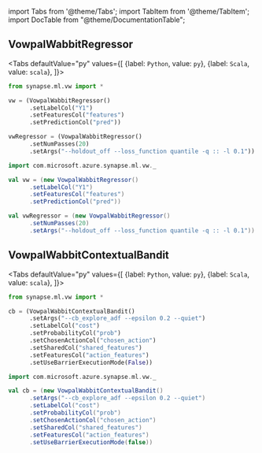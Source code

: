 import Tabs from '@theme/Tabs';
import TabItem from '@theme/TabItem';
import DocTable from "@theme/DocumentationTable";

<!-- 
```python
import pyspark
import os
import json
from IPython.display import display

spark = (pyspark.sql.SparkSession.builder.appName("MyApp")
        .config("spark.jars.packages", "com.microsoft.azure:synapseml:0.9.2")
        .config("spark.jars.repositories", "https://mmlspark.azureedge.net/maven")
        .getOrCreate())

def getSecret(secretName):
        get_secret_cmd = 'az keyvault secret show --vault-name mmlspark-build-keys --name {}'.format(secretName)
        value = json.loads(os.popen(get_secret_cmd).read())["value"]
        return value

import synapse.ml
```
-->

## VowpalWabbitRegressor

<Tabs
defaultValue="py"
values={[
{label: `Python`, value: `py`},
{label: `Scala`, value: `scala`},
]}>
<TabItem value="py">

<!--pytest-codeblocks:cont-->

```python
from synapse.ml.vw import *

vw = (VowpalWabbitRegressor()
      .setLabelCol("Y1")
      .setFeaturesCol("features")
      .setPredictionCol("pred"))

vwRegressor = (VowpalWabbitRegressor()
      .setNumPasses(20)
      .setArgs("--holdout_off --loss_function quantile -q :: -l 0.1"))
```

</TabItem>
<TabItem value="scala">

```scala
import com.microsoft.azure.synapse.ml.vw._

val vw = (new VowpalWabbitRegressor()
      .setLabelCol("Y1")
      .setFeaturesCol("features")
      .setPredictionCol("pred"))

val vwRegressor = (new VowpalWabbitRegressor()
      .setNumPasses(20)
      .setArgs("--holdout_off --loss_function quantile -q :: -l 0.1"))

```

</TabItem>
</Tabs>

<DocTable className="VowpalWabbitRegressor"
py="synapse.ml.vw.html#module-synapse.ml.vw.VowpalWabbitRegressor"
scala="com/microsoft/azure/synapse/ml/vw/VowpalWabbitRegressor.html"
sourceLink="https://github.com/microsoft/SynapseML/blob/master/vw/src/main/scala/com/microsoft/azure/synapse/ml/vw/VowpalWabbitRegressor.scala" />


## VowpalWabbitContextualBandit

<Tabs
defaultValue="py"
values={[
{label: `Python`, value: `py`},
{label: `Scala`, value: `scala`},
]}>
<TabItem value="py">

<!-- 
```python
import pyspark
import os
import json
from IPython.display import display
from pyspark.sql.functions import *

spark = (pyspark.sql.SparkSession.builder.appName("MyApp")
        .config("spark.jars.packages", "com.microsoft.azure:synapseml:0.9.2")
        .config("spark.jars.repositories", "https://mmlspark.azureedge.net/maven")
        .getOrCreate())

def getSecret(secretName):
        get_secret_cmd = 'az keyvault secret show --vault-name mmlspark-build-keys --name {}'.format(secretName)
        value = json.loads(os.popen(get_secret_cmd).read())["value"]
        return value

import synapse.ml
```
-->

<!--pytest-codeblocks:cont-->

```python
from synapse.ml.vw import *

cb = (VowpalWabbitContextualBandit()
      .setArgs("--cb_explore_adf --epsilon 0.2 --quiet")
      .setLabelCol("cost")
      .setProbabilityCol("prob")
      .setChosenActionCol("chosen_action")
      .setSharedCol("shared_features")
      .setFeaturesCol("action_features")
      .setUseBarrierExecutionMode(False))
```

</TabItem>
<TabItem value="scala">

```scala
import com.microsoft.azure.synapse.ml.vw._

val cb = (new VowpalWabbitContextualBandit()
      .setArgs("--cb_explore_adf --epsilon 0.2 --quiet")
      .setLabelCol("cost")
      .setProbabilityCol("prob")
      .setChosenActionCol("chosen_action")
      .setSharedCol("shared_features")
      .setFeaturesCol("action_features")
      .setUseBarrierExecutionMode(false))

```

</TabItem>
</Tabs>

<DocTable className="VowpalWabbitContextualBandit"
py="synapse.ml.vw.html#module-synapse.ml.vw.VowpalWabbitContextualBandit"
scala="com/microsoft/azure/synapse/ml/vw/VowpalWabbitContextualBandit.html"
sourceLink="https://github.com/microsoft/SynapseML/blob/master/vw/src/main/scala/com/microsoft/azure/synapse/ml/vw/VowpalWabbitContextualBandit.scala" />

